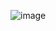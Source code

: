 ![image](https://cloud.githubusercontent.com/assets/14796049/11703226/d63c8260-9ea2-11e5-97f3-cc91ffce3ac5.png)
